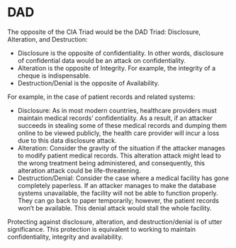 # DAD

The opposite of the CIA Triad would be the DAD Triad: Disclosure, Alteration, and Destruction:

* Disclosure is the opposite of confidentiality. In other words, disclosure of confidential data would be an attack on confidentiality.
* Alteration is the opposite of Integrity. For example, the integrity of a cheque is indispensable.
* Destruction/Denial is the opposite of Availability.

For example, in the case of patient records and related systems:

* Disclosure: As in most modern countries, healthcare providers must maintain medical records’ confidentiality. As a result, if an attacker succeeds in stealing some of these medical records and dumping them online to be viewed publicly, the health care provider will incur a loss due to this data disclosure attack.
* Alteration: Consider the gravity of the situation if the attacker manages to modify patient medical records. This alteration attack might lead to the wrong treatment being administered, and consequently, this alteration attack could be life-threatening.
* Destruction/Denial: Consider the case where a medical facility has gone completely paperless. If an attacker manages to make the database systems unavailable, the facility will not be able to function properly. They can go back to paper temporarily; however, the patient records won’t be available. This denial attack would stall the whole facility.

Protecting against disclosure, alteration, and destruction/denial is of utter significance. This protection is equivalent to working to maintain confidentiality, integrity and availability.
